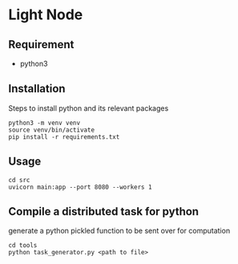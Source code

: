 # Light Node

## Requirement
- python3

## Installation
Steps to install python and its relevant packages
```
python3 -m venv venv
source venv/bin/activate
pip install -r requirements.txt
```

## Usage
```
cd src
uvicorn main:app --port 8080 --workers 1
```

## Compile a distributed task for python
generate a python pickled function to be sent over for computation
```
cd tools
python task_generator.py <path to file>
```
